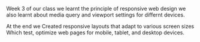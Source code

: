 Week 3 of our class we learnt the principle of responsive web design
we also learnt about media query and viewport settings for differnt devices.

At the end we Created responsive layouts that adapt to various screen sizes
Which test, optimize web pages for mobile, tablet, and desktop devices.